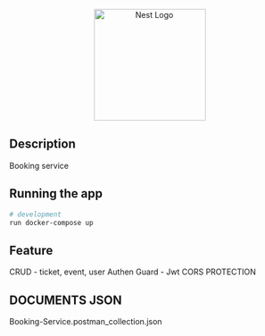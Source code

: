 <p align="center">
  <a href="http://nestjs.com/" target="blank"><img src="https://proptechzone.com/wp-content/uploads/2019/10/Booking-2d49b521-6dd5-4431-8eb9-c114c5e39c83-3.png" width="200" alt="Nest Logo" /></a>
</p>

## Description

Booking service

## Running the app

```bash
# development
run docker-compose up
```

## Feature

CRUD - ticket, event, user
Authen Guard - Jwt
CORS PROTECTION

## DOCUMENTS JSON

Booking-Service.postman_collection.json
